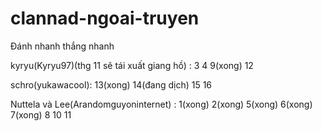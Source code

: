 # clannad-ngoai-truyen
Đánh nhanh thắng nhanh


kyryu(Kyryu97)(thg 11 sẽ tái xuất giang hồ) :  3 4 9(xong) 12

schro(yukawacool): 13(xong) 14(đang dịch) 15 16

Nuttela và Lee(Arandomguyoninternet) : 1(xong) 2(xong) 5(xong) 6(xong) 7(xong) 8 10 11
